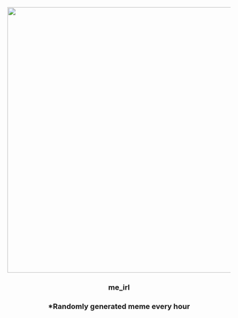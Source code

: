 <p align="center">
        <img src="https://i.redd.it/iidhs04m1gn81.jpg" width="600" height="600">
        </p>
        <h3 align="center">me_irl</h3>
        <h3 align="center">*Randomly generated meme every hour</h3>
    